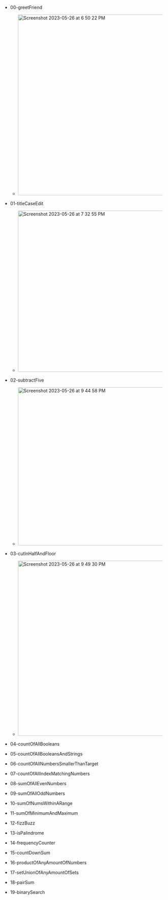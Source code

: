 * 00-greetFriend
  - <img width="567" alt="Screenshot 2023-05-26 at 6 50 22 PM" src="https://github.com/ErlisI/Summer-2023-Assignment-0/assets/63165733/c11772e1-7830-4a20-9e5f-035f1561f81f">

* 01-titleCaseEdit
  - <img width="506" alt="Screenshot 2023-05-26 at 7 32 55 PM" src="https://github.com/ErlisI/Summer-2023-Assignment-0/assets/63165733/8d71613a-a825-402d-8226-aaaad12cf295">

* 02-subtractFive
  - <img width="496" alt="Screenshot 2023-05-26 at 9 44 58 PM" src="https://github.com/ErlisI/Summer-2023-Assignment-0/assets/63165733/78189a3e-14f4-4eb9-8af9-d1b86b0faf72">

* 03-cutInHalfAndFloor
  - <img width="549" alt="Screenshot 2023-05-26 at 9 49 30 PM" src="https://github.com/ErlisI/Summer-2023-Assignment-0/assets/63165733/cc031bd5-2ae1-4c03-9c9a-2317c8b4ec18">

* 04-countOfAllBooleans
* 05-countOfAllBooleansAndStrings
* 06-countOfAllNumbersSmallerThanTarget
* 07-countOfAllIndexMatchingNumbers

* 08-sumOfAllEvenNumbers
* 09-sumOfAllOddNumbers
* 10-sumOfNumsWithinARange
* 11-sumOfMinimumAndMaximum

* 12-fizzBuzz
* 13-isPalindrome
* 14-frequencyCounter
* 15-countDownSum

* 16-productOfAnyAmountOfNumbers
* 17-setUnionOfAnyAmountOfSets
* 18-pairSum
* 19-binarySearch
